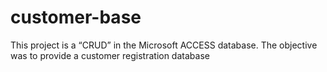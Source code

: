 # customer-base

This project is a “CRUD” in the Microsoft ACCESS database. The objective was to provide a customer registration database
